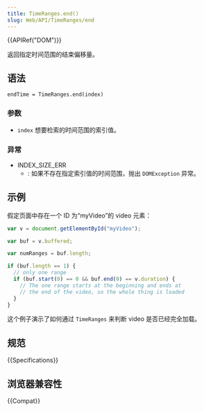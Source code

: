 ```yaml
---
title: TimeRanges.end()
slug: Web/API/TimeRanges/end
---
```


{{APIRef("DOM")}}

返回指定时间范围的结束偏移量。

## 语法

```plain
endTime = TimeRanges.end(index)
```

### 参数

- `index` 想要检索的时间范围的索引值。

### 异常

- INDEX_SIZE_ERR
  - : 如果不存在指定索引值的时间范围，抛出 `DOMException` 异常。

## 示例

假定页面中存在一个 ID 为“myVideo”的 video 元素：

```js
var v = document.getElementById("myVideo");

var buf = v.buffered;

var numRanges = buf.length;

if (buf.length == 1) {
  // only one range
  if (buf.start(0) == 0 && buf.end(0) == v.duration) {
    // The one range starts at the beginning and ends at
    // the end of the video, so the whole thing is loaded
  }
}
```

这个例子演示了如何通过 `TimeRanges` 来判断 video 是否已经完全加载。

## 规范

{{Specifications}}

## 浏览器兼容性

{{Compat}}
